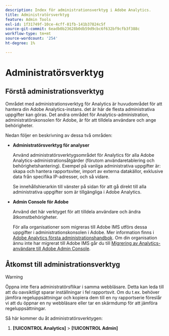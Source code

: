 ```yaml
---
description: Index för administrationsverktyg i Adobe Analytics.
title: Administratörsverktyg
feature: Admin Tools
exl-id: 1f31749f-10ce-4cff-81fb-141b37824c5f
source-git-commit: 6eadb0b23628b0db59d9cbc6f632bf9cfb3f388c
workflow-type: tm+mt
source-wordcount: '254'
ht-degree: 1%

---
```


# Administratörsverktyg

## Förstå administrationsverktyg

Området med administrationsverktyg för Analytics är huvudområdet för att hantera din Adobe Analytics-instans. det är här de flesta administrativa uppgifter kan göras. Det andra området för Analytics-administration, administratörskonsolen för Adobe, är för att tilldela användare och ange behörigheter.

Nedan följer en beskrivning av dessa två områden:

* **Administratörsverktyg för analyser**

   Använd administratörsverktygsområdet för Analytics för alla Adobe Analytics-administrationsåtgärder (förutom användaretablering och behörighetshantering). Exempel på vanliga administrativa uppgifter är: skapa och hantera rapportsviter, import av externa datakällor, exklusive data från specifika IP-adresser, och så vidare.

   Se innehållshierarkin till vänster på sidan för att gå direkt till alla administrativa uppgifter som är tillgängliga i Adobe Analytics.

* **Admin Console för Adobe**

   Använd det här verktyget för att tilldela användare och ändra åtkomstbehörigheter.

   För alla organisationer som migreras till Adobe IMS utförs dessa uppgifter i administrationskonsolen i Adobe. Mer information finns i [Adobe Analytics första administrationshandbok](/help/admin/admin-console/first-admin-guide.md). Om din organisation ännu inte har migrerat till Adobe IMS går du till [Migrering av Analytics-användare till Adobe Admin Console](/help/admin/admin-console/user-management2/user-migration/c-migration-tool.md).

## Åtkomst till administrationsverktyg

>[!WARNING]
>
>Öppna inte flera administratörsflikar i samma webbläsare. Detta kan leda till att du oavsiktligt sparar inställningar i fel rapportsvit. Om du t.ex. behöver jämföra regeluppsättningar och kopiera dem till en ny rapportserie föreslår vi att du öppnar en ny webbläsare eller tar en skärmdump för att jämföra regeluppsättningar.

Så här kommer du åt administratörsverktygen:

1. **[!UICONTROL Analytics]** > **[!UICONTROL Admin]**
